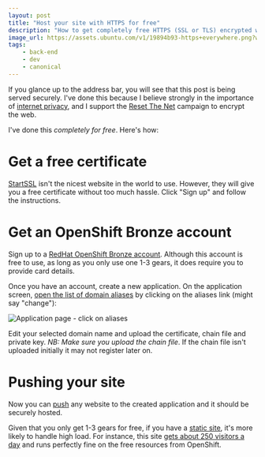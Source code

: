 ```yaml
---
layout: post
title: "Host your site with HTTPS for free"
description: "How to get completely free HTTPS (SSL or TLS) encrypted website hosting with Redhat Openshift."
image_url: https://assets.ubuntu.com/v1/19894b93-https+everywhere.png?w=230&h=160&mode=fill&bg=0000
tags:
    - back-end
    - dev
    - canonical
---
```


If you glance up to the address bar, you will see that this post is being served securely. I've done this because I believe strongly in the importance of [internet privacy](http://en.wikipedia.org/wiki/Internet_privacy), and I support the [Reset The Net](https://www.resetthenet.org/) campaign to encrypt the web.

I've done this *completely for free*. Here's how:

Get a free certificate
===

[StartSSL](http://www.startssl.com/) isn't the nicest website in the world to use. However, they will give you a free certificate without too much hassle. Click "Sign up" and follow the instructions.

Get an OpenShift Bronze account
===

Sign up to a [RedHat OpenShift Bronze account](https://www.openshift.com/products/pricing). Although this account is free to use, as long as you only use one 1-3 gears, it does require you to provide card details.

Once you have an account, create a new application. On the application screen, [open the list of domain aliases](https://www.openshift.com/blogs/domain-names-and-ssl-in-the-openshift-web-console) by clicking on the aliases link (might say "change"):

![Application page - click on aliases](//i.imgur.com/61cdNL8.png)

Edit your selected domain name and upload the certificate, chain file and private key. *NB: Make sure you upload the chain file*. If the chain file isn't uploaded initially it may not register later on.

Pushing your site
===

Now you can [push](https://www.openshift.com/developers/deploying-and-building-applications) any website to the created application and it should be securely hosted.

Given that you only get 1-3 gears for free, if you have a [static site](/2013/06/15/static-site-generators/), it's more likely to handle high load. For instance, this site [gets about 250 visitors a day](https://robinwinslow.uk/2013/06/28/public-analytics-data-for-this-site/) and runs perfectly fine on the free resources from OpenShift.
